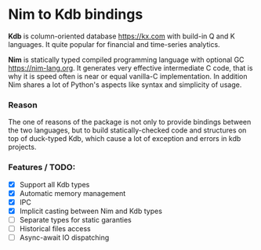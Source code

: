 # Nim to Kdb bindings

**Kdb** is column-oriented database https://kx.com with build-in Q and K languages. It quite popular for financial and time-series analytics.

**Nim** is statically typed compiled programming language with optional GC https://nim-lang.org. It generates very effective intermediate C code, that is why it is speed often is near or equal vanilla-C implementation. In addition Nim shares a lot of Python's aspects like syntax and simplicity of usage.

### Reason
The one of reasons of the package is not only to provide bindings between the two languages, but to build statically-checked code and structures on top of duck-typed Kdb, which cause a lot of exception and errors in kdb projects.

### Features / TODO:
- [x] Support all Kdb types
- [x] Automatic memory management
- [x] IPC
- [x] Implicit casting between Nim and Kdb types
- [ ] Separate types for static garanties
- [ ] Historical files access
- [ ] Async-await IO dispatching
